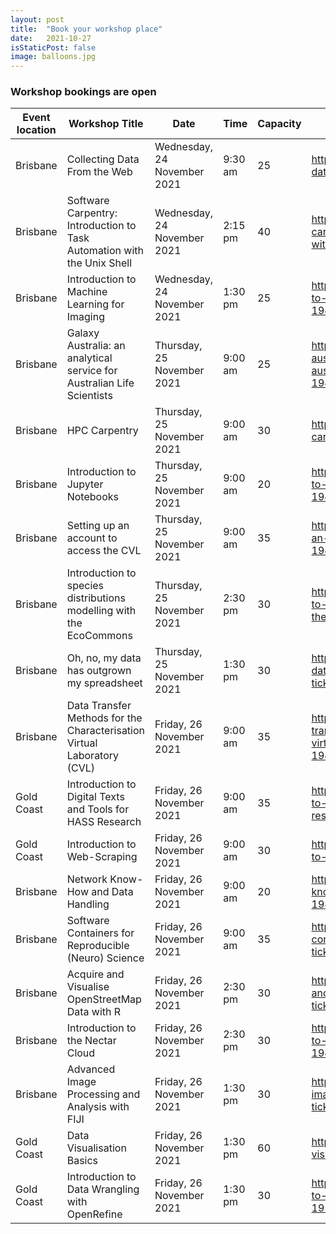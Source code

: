 ```yaml
---
layout: post
title:  "Book your workshop place"
date:   2021-10-27
isStaticPost: false
image: balloons.jpg
---
```


### Workshop bookings are open


|Event location |Workshop Title | Date  | Time| Capacity | Booking link |
|--- | --- | --- | --- |--- |--- |
|Brisbane | Collecting Data From the Web | 	Wednesday, 24 November 2021 | 9:30 am	| 25	| https://www.eventbrite.com.au/e/collecting-data-from-the-web-tickets-194110388397|
|Brisbane | Software Carpentry: Introduction to Task Automation with the Unix Shell | Wednesday, 24 November 2021 | 2:15 pm	| 40	| https://www.eventbrite.com.au/e/software-carpentry-introduction-to-task-automation-with-the-unix-shell-tickets-195555049417|
|Brisbane | Introduction to Machine Learning for Imaging | Wednesday, 24 November 2021 | 1:30 pm	| 25	| https://www.eventbrite.com.au/e/introduction-to-machine-learning-for-imaging-tickets-194830763057|
|Brisbane | Galaxy Australia: an analytical service for Australian Life Scientists	| Thursday, 25 November 2021 | 9:00 am	| 25	| https://www.eventbrite.com.au/e/galaxy-australia-an-analytical-service-for-australian-life-scientists-tickets-194835938537|
|Brisbane | HPC  Carpentry	| Thursday, 25 November 2021 | 9:00 am	| 30	| https://www.eventbrite.com.au/e/hpc-carpentry-tickets-194845045777|
|Brisbane | Introduction to Jupyter Notebooks	| Thursday, 25 November 2021 | 9:00 am	| 20	| https://www.eventbrite.com.au/e/introduction-to-jupyter-notebooks-tickets-194834012777|
|Brisbane | Setting up an account to access the CVL	| Thursday, 25 November 2021 | 9:00 am	| 35	| https://www.eventbrite.com.au/e/setting-up-an-account-to-access-the-cvl-tickets-194841114017|
|Brisbane | Introduction to species distributions modelling with the EcoCommons	| Thursday, 25 November 2021 | 2:30 pm	| 30	| https://www.eventbrite.com.au/e/introduction-to-species-distributions-modelling-with-the-ecocommons-tickets-194846871237|
|Brisbane | Oh, no, my data has outgrown my spreadsheet	| Thursday, 25 November 2021 | 1:30 pm	| 30	| https://www.eventbrite.com.au/e/oh-no-my-data-has-outgrown-my-spreadsheet-tickets-194846098927|
|Brisbane | Data Transfer Methods for the Characterisation Virtual Laboratory (CVL)	| Friday, 26 November 2021 | 9:00 am	| 35	| https://www.eventbrite.com.au/e/data-transfer-methods-for-the-characterisation-virtual-laboratory-cvl-tickets-194848466007|
|Gold Coast | Introduction to Digital Texts and Tools for HASS Research	| Friday, 26 November 2021 | 9:00 am	| 35	| https://www.eventbrite.com.au/e/introduction-to-digital-texts-and-tools-for-hass-research-tickets-195542521947|
|Gold Coast | Introduction to Web-Scraping	| Friday, 26 November 2021 | 9:00 am	| 30	| https://www.eventbrite.com.au/e/introduction-to-web-scraping-tickets-195541067597|
|Brisbane | Network Know-How and Data Handling	| Friday, 26 November 2021 | 9:00 am	| 20	| https://www.eventbrite.com.au/e/network-know-how-and-data-handling-tickets-198059149247|
|Brisbane | Software Containers for Reproducible (Neuro) Science	| Friday, 26 November 2021 | 9:00 am	| 35	| https://www.eventbrite.com.au/e/software-containers-for-reproducible-neuro-science-tickets-194847483067|
|Brisbane | Acquire and Visualise OpenStreetMap Data with R	| Friday, 26 November 2021 | 2:30 pm	| 30	| https://www.eventbrite.com.au/e/acquire-and-visualise-openstreetmap-data-with-r-tickets-194850431887|
|Brisbane | Introduction to the Nectar Cloud	| Friday, 26 November 2021 | 2:30 pm	| 30	| https://www.eventbrite.com.au/e/introduction-to-the-nectar-cloud-tickets-194849830087|
|Brisbane | Advanced Image Processing and Analysis with FIJI | Friday, 26 November 2021 | 1:30 pm	| 30	| https://www.eventbrite.com.au/e/advanced-image-processing-and-analysis-with-fiji-tickets-194848937417|
|Gold Coast | Data Visualisation Basics	| Friday, 26 November 2021 | 1:30 pm	| 60	| https://www.eventbrite.com.au/e/data-visualisation-basics-tickets-195546273167|
|Gold Coast | Introduction to Data Wrangling with OpenRefine| 	Friday, 26 November 2021|  1:30 pm	| 30	| https://www.eventbrite.com.au/e/introduction-to-data-wrangling-with-openrefine-tickets-195543284227|
